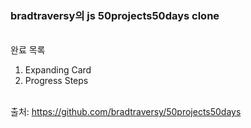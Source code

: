 ### bradtraversy의 js 50projects50days clone

<br />
완료 목록

1. Expanding Card
2. Progress Steps

<br />
출처: <a href="https://github.com/bradtraversy/50projects50days" target="_blank" rel="noreferrer noopenner">https://github.com/bradtraversy/50projects50days</a>
